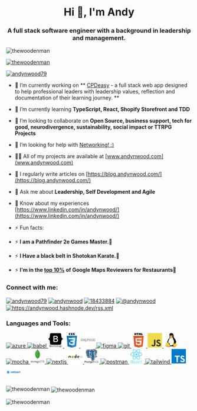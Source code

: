 <h1 align="center">Hi 👋, I'm Andy</h1>
<h3 align="center">A full stack software engineer with a background in leadership and management.</h3>

<p align="left"> <img src="https://komarev.com/ghpvc/?username=thewoodenman&label=Profile%20views&color=0e75b6&style=flat" alt="thewoodenman" /> </p>

<p align="left"> <a href="https://github.com/ryo-ma/github-profile-trophy"><img src="https://github-profile-trophy.vercel.app/?username=thewoodenman" alt="thewoodenman" /></a> </p>

<p align="left"> <a href="https://twitter.com/andynwood79" target="blank"><img src="https://img.shields.io/twitter/follow/andynwood79?logo=twitter&style=for-the-badge" alt="andynwood79" /></a> </p>

- 🔭 I’m currently working on ** [CPDeasy](https://github.com/TheWoodenMan/twm-cpd-log) - a full stack web app designed to help professional leaders with leadership values, reflection and documentation of their learning journey. **

- 🌱 I’m currently learning **TypeScript, React, Shopify Storefront and TDD**

- 👯 I’m looking to collaborate on **Open Source, business support, tech for good, neurodivergence, sustainability, social impact or TTRPG Projects**

- 🤝 I’m looking for help with [Networking! :)](https://twitter.com/Andynwood79)

- 👨‍💻 All of my projects are available at [www.andynwood.com](www.andynwood.com)

- 📝 I regularly write articles on [https://blog.andynwood.com/](https://blog.andynwood.com/)

- 💬 Ask me about **Leadership, Self Development and Agile**

- 📄 Know about my experiences [https://www.linkedin.com/in/andynwood/](https://www.linkedin.com/in/andynwood/)

- ⚡ Fun facts:
- ⚡ **I am a Pathfinder 2e Games Master.🎲**
- ⚡ **I Have a black belt in Shotokan Karate.🥋**
- ⚡ **I'm in the [top 10%](https://www.google.co.uk/maps/contrib/103419621330145247926/contribute/data=!3m1!4b1!4m3!8m2!3m1!1e1) of Google Maps Reviewers for Restaurants🍜**

<h3 align="left">Connect with me:</h3>
<p align="left">
<a href="https://twitter.com/andynwood79" target="blank"><img align="center" src="https://raw.githubusercontent.com/rahuldkjain/github-profile-readme-generator/master/src/images/icons/Social/twitter.svg" alt="andynwood79" height="30" width="40" /></a>
<a href="https://linkedin.com/in/andynwood" target="blank"><img align="center" src="https://raw.githubusercontent.com/rahuldkjain/github-profile-readme-generator/master/src/images/icons/Social/linked-in-alt.svg" alt="andynwood" height="30" width="40" /></a>
<a href="https://stackoverflow.com/users/18433884" target="blank"><img align="center" src="https://raw.githubusercontent.com/rahuldkjain/github-profile-readme-generator/master/src/images/icons/Social/stack-overflow.svg" alt="18433884" height="30" width="40" /></a>
<a href="https://hashnode.com/@andynwood" target="blank"><img align="center" src="https://raw.githubusercontent.com/rahuldkjain/github-profile-readme-generator/master/src/images/icons/Social/hashnode.svg" alt="@andynwood" height="30" width="40" /></a>
<a href="/https://andynwood.hashnode.dev/rss.xml" target="blank"><img align="center" src="https://raw.githubusercontent.com/rahuldkjain/github-profile-readme-generator/master/src/images/icons/Social/rss.svg" alt="https://andynwood.hashnode.dev/rss.xml" height="30" width="40" /></a>
</p>

<h3 align="left">Languages and Tools:</h3>
<p align="left"> <a href="https://azure.microsoft.com/en-in/" target="_blank" rel="noreferrer"> <img src="https://www.vectorlogo.zone/logos/microsoft_azure/microsoft_azure-icon.svg" alt="azure" width="40" height="40"/> </a> <a href="https://babeljs.io/" target="_blank" rel="noreferrer"> <img src="https://www.vectorlogo.zone/logos/babeljs/babeljs-icon.svg" alt="babel" width="40" height="40"/> </a> <a href="https://getbootstrap.com" target="_blank" rel="noreferrer"> <img src="https://raw.githubusercontent.com/devicons/devicon/master/icons/bootstrap/bootstrap-plain-wordmark.svg" alt="bootstrap" width="40" height="40"/> </a> <a href="https://www.w3schools.com/css/" target="_blank" rel="noreferrer"> <img src="https://raw.githubusercontent.com/devicons/devicon/master/icons/css3/css3-original-wordmark.svg" alt="css3" width="40" height="40"/> </a> <a href="https://expressjs.com" target="_blank" rel="noreferrer"> <img src="https://raw.githubusercontent.com/devicons/devicon/master/icons/express/express-original-wordmark.svg" alt="express" width="40" height="40"/> </a> <a href="https://www.figma.com/" target="_blank" rel="noreferrer"> <img src="https://www.vectorlogo.zone/logos/figma/figma-icon.svg" alt="figma" width="40" height="40"/> </a> <a href="https://git-scm.com/" target="_blank" rel="noreferrer"> <img src="https://www.vectorlogo.zone/logos/git-scm/git-scm-icon.svg" alt="git" width="40" height="40"/> </a> <a href="https://www.w3.org/html/" target="_blank" rel="noreferrer"> <img src="https://raw.githubusercontent.com/devicons/devicon/master/icons/html5/html5-original-wordmark.svg" alt="html5" width="40" height="40"/> </a> <a href="https://developer.mozilla.org/en-US/docs/Web/JavaScript" target="_blank" rel="noreferrer"> <img src="https://raw.githubusercontent.com/devicons/devicon/master/icons/javascript/javascript-original.svg" alt="javascript" width="40" height="40"/> </a> <a href="https://www.linux.org/" target="_blank" rel="noreferrer"> <img src="https://raw.githubusercontent.com/devicons/devicon/master/icons/linux/linux-original.svg" alt="linux" width="40" height="40"/> </a> <a href="https://mochajs.org" target="_blank" rel="noreferrer"> <img src="https://www.vectorlogo.zone/logos/mochajs/mochajs-icon.svg" alt="mocha" width="40" height="40"/> </a> <a href="https://www.mongodb.com/" target="_blank" rel="noreferrer"> <img src="https://raw.githubusercontent.com/devicons/devicon/master/icons/mongodb/mongodb-original-wordmark.svg" alt="mongodb" width="40" height="40"/> </a> <a href="https://nextjs.org/" target="_blank" rel="noreferrer"> <img src="https://cdn.worldvectorlogo.com/logos/nextjs-2.svg" alt="nextjs" width="40" height="40"/> </a> <a href="https://nodejs.org" target="_blank" rel="noreferrer"> <img src="https://raw.githubusercontent.com/devicons/devicon/master/icons/nodejs/nodejs-original-wordmark.svg" alt="nodejs" width="40" height="40"/> </a> <a href="https://www.postgresql.org" target="_blank" rel="noreferrer"> <img src="https://raw.githubusercontent.com/devicons/devicon/master/icons/postgresql/postgresql-original-wordmark.svg" alt="postgresql" width="40" height="40"/> </a> <a href="https://postman.com" target="_blank" rel="noreferrer"> <img src="https://www.vectorlogo.zone/logos/getpostman/getpostman-icon.svg" alt="postman" width="40" height="40"/> </a> <a href="https://reactjs.org/" target="_blank" rel="noreferrer"> <img src="https://raw.githubusercontent.com/devicons/devicon/master/icons/react/react-original-wordmark.svg" alt="react" width="40" height="40"/> </a> <a href="https://tailwindcss.com/" target="_blank" rel="noreferrer"> <img src="https://www.vectorlogo.zone/logos/tailwindcss/tailwindcss-icon.svg" alt="tailwind" width="40" height="40"/> </a> <a href="https://www.typescriptlang.org/" target="_blank" rel="noreferrer"> <img src="https://raw.githubusercontent.com/devicons/devicon/master/icons/typescript/typescript-original.svg" alt="typescript" width="40" height="40"/> </a> <a href="https://webpack.js.org" target="_blank" rel="noreferrer"> <img src="https://raw.githubusercontent.com/devicons/devicon/d00d0969292a6569d45b06d3f350f463a0107b0d/icons/webpack/webpack-original-wordmark.svg" alt="webpack" width="40" height="40"/> </a> </p>

<p><img align="left" src="https://github-readme-stats.vercel.app/api/top-langs?username=thewoodenman&show_icons=true&locale=en&layout=compact" alt="thewoodenman" /></p>

<p>&nbsp;<img align="center" src="https://github-readme-stats.vercel.app/api?username=thewoodenman&show_icons=true&locale=en" alt="thewoodenman" /></p>

<p><img align="center" src="https://github-readme-streak-stats.herokuapp.com/?user=thewoodenman&" alt="thewoodenman" /></p>
